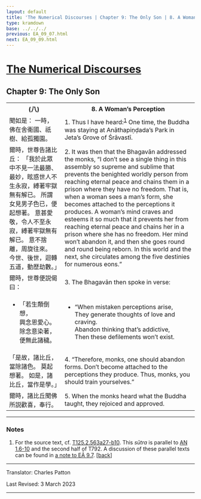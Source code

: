```yaml
---
layout: default
title: 'The Numerical Discourses | Chapter 9: The Only Son | 8. A Woman’s Perception'
type: kramdown
base: ../../../
previous: EA_09_07.html
next: EA_09_09.html
---
```


<h1><a href='../index.html'>The Numerical Discourses</a></h1>
<h2>Chapter 9: The Only Son</h2>

<table class="trans">
  <th class='ch'>(八)</th>
  <th class='en'>8. A Woman’s Perception</th>
  <tr>
    <td class='ch' title='T125.2.563a27'>聞如是： 一時，佛在舍衞國、祇樹、給孤獨園。</td>
    <td id='p1'>1. Thus I have heard:<sup id="ref1"><a href="#n1">1</a></sup> One time, the Buddha was staying at Anāthapiṇḍada’s Park in Jeta’s Grove of Śrāvastī.</td>
  </tr>
  <tr>
    <td class='ch' title='T125.2.563a28'>爾時，世尊告諸比丘： 「我於此眾中不見一法最勝、最妙，眩惑世人不生永寂，縛著牢獄無有解已。 所謂女見男子色已，便起想著。 意甚愛敬，令人不至永寂，縛著牢獄無有解已。 意不捨離，周旋往來。 今世、後世，迴轉五道，動歴劫數。」</td>
    <td id='p2'>2. It was then that the Bhagavān addressed the monks, “I don’t see a single thing in this assembly so supreme and sublime that prevents the benighted worldly person from reaching eternal peace and chains them in a prison where they have no freedom. That is, when a woman sees a man’s form, she becomes attached to the perceptions it produces. A woman’s mind craves and esteems it so much that it prevents her from reaching eternal peace and chains her in a prison where she has no freedom. Her mind won’t abandon it, and then she goes round and round being reborn. In this world and the next, she circulates among the five destinies for numerous eons.”</td>
  </tr>
  <tr>
    <td class='ch' title='T125.2.563b4'>爾時，世尊便説偈曰：</td>
    <td id='p3'>3. The Bhagavān then spoke in verse:</td>
  </tr>
<tr>
  <td title='T125.2.563b6'><ul class='verse'>
    <li class='ch'>「若生顛倒想，<br/>
    興念恩愛心。<br/>
    除念意染著，<br/>
    便無此諸穢。</li>
  </ul></td>
  <td><ul class='verse'>
    <li>“When mistaken perceptions arise,<br/>
    They generate thoughts of love and craving.<br/>
    Abandon thinking that’s addictive,<br/>
    Then these defilements won’t exist.</li>
  </ul></td>
</tr>
  <tr>
    <td class='ch' title='T125.2.563b8'>「是故，諸比丘，當除諸色。 莫起想著。 如是，諸比丘，當作是學。」</td>
    <td id='p4'>4. “Therefore, monks, one should abandon forms. Don’t become attached to the perceptions they produce. Thus, monks, you should train yourselves.”</td>
  </tr>
  <tr>
    <td class='ch' title='T125.2.563b9'>爾時，諸比丘聞佛所説歡喜，奉行。</td>
    <td id='p5'>5. When the monks heard what the Buddha taught, they rejoiced and approved.</td>
  </tr>
</table>

<hr/>

<h3 id="notes">Notes</h3>

<ol class="notes-list">
<li id="n1"><p>For the source text, cf. <a href="https://cbetaonline.dila.edu.tw/zh/T02n0125_p0563a27" target="_blank">T125.2.563a27-b10</a>. This <em>sūtra</em> is parallel to <a href="https://www.suttacentral.net/an1.1-10" target="_blank">AN 1.6-10</a> and the second half of T792. A discussion of these parallel texts can be found in <a href="EA_09_07.html#n1" target="_blank">a note to EĀ 9.7</a>. [<a href="#ref1">back</a>]</p></li>
</ol>
<hr/>

<p class="translator">Translator: Charles Patton</p>
<p class='revised'>Last Revised: 3 March 2023</p>

<hr/>